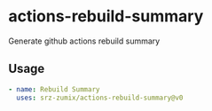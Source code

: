 # actions-rebuild-summary

Generate github actions rebuild summary

## Usage

```yaml
- name: Rebuild Summary
  uses: srz-zumix/actions-rebuild-summary@v0
```
